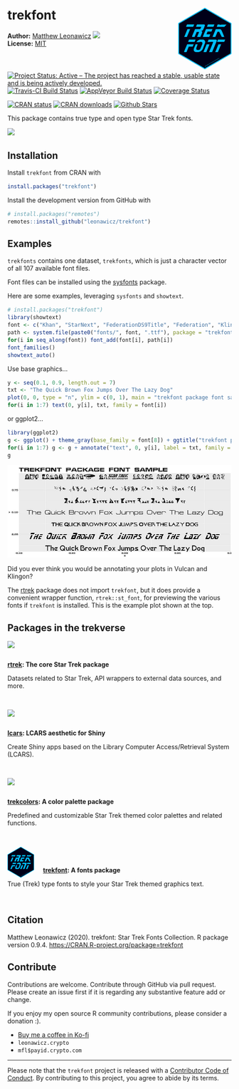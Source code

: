 
<!-- README.md is generated from README.Rmd. Please edit that file -->

# trekfont <img src="man/figures/logo.png" style="margin-left:10px;margin-bottom:5px;" width="120" align="right">

**Author:** [Matthew Leonawicz](https://github.com/leonawicz)
<a href="https://orcid.org/0000-0001-9452-2771" target="orcid.widget">
<image class="orcid" src="https://members.orcid.org/sites/default/files/vector_iD_icon.svg" height="16"></a>
<br/> **License:** [MIT](https://opensource.org/licenses/GPL-3.0)<br/>

[![Project Status: Active – The project has reached a stable, usable
state and is being actively
developed.](https://www.repostatus.org/badges/latest/active.svg)](https://www.repostatus.org/)
[![Travis-CI Build
Status](https://travis-ci.org/leonawicz/trekfont.svg?branch=master)](https://travis-ci.org/leonawicz/trekfont)
[![AppVeyor Build
Status](https://ci.appveyor.com/api/projects/status/github/leonawicz/trekfont?branch=master&svg=true)](https://ci.appveyor.com/project/leonawicz/trekfont)
[![Coverage
Status](https://img.shields.io/codecov/c/github/leonawicz/trekfont/master.svg)](https://codecov.io/github/leonawicz/trekfont?branch=master)

[![CRAN
status](http://www.r-pkg.org/badges/version/trekfont)](https://cran.r-project.org/package=trekfont)
[![CRAN
downloads](http://cranlogs.r-pkg.org/badges/grand-total/trekfont)](https://cran.r-project.org/package=trekfont)
[![Github
Stars](https://img.shields.io/github/stars/leonawicz/trekfont.svg?style=social&label=Github)](https://github.com/leonawicz/trekfont)

This package contains true type and open type Star Trek fonts.

<img src="https://raw.githubusercontent.com/leonawicz/rtrek/master/data-raw/images/font_preview.png">

## Installation

Install `trekfont` from CRAN with

``` r
install.packages("trekfont")
```

Install the development version from GitHub with

``` r
# install.packages("remotes")
remotes::install_github("leonawicz/trekfont")
```

## Examples

`trekfonts` contains one dataset, `trekfonts`, which is just a character
vector of all 107 available font files.

Font files can be installed using the
[sysfonts](https://CRAN.R-project.org/package=sysfonts) package.

Here are some examples, leveraging `sysfonts` and `showtext`.

``` r
# install.packages("trekfont")
library(showtext)
font <- c("Khan", "StarNext", "FederationDS9Title", "Federation", "Klingon", "ModernVulcan", "TNGcast", "FederationStarfleet")
path <- system.file(paste0("fonts/", font, ".ttf"), package = "trekfont")
for(i in seq_along(font)) font_add(font[i], path[i])
font_families()
showtext_auto()
```

Use base graphics…

``` r
y <- seq(0.1, 0.9, length.out = 7)
txt <- "The Quick Brown Fox Jumps Over The Lazy Dog"
plot(0, 0, type = "n", ylim = c(0, 1), main = "trekfont package font sample", family = font[8])
for(i in 1:7) text(0, y[i], txt, family = font[i])
```

or ggplot2…

``` r
library(ggplot2)
g <- ggplot() + theme_gray(base_family = font[8]) + ggtitle("trekfont package font sample")
for(i in 1:7) g <- g + annotate("text", 0, y[i], label = txt, family = font[i], size = 12.5)
g
```

<img src="man/figures/trekfont_ggplot.jpg">

Did you ever think you would be annotating your plots in Vulcan and
Klingon?

The [rtrek](https://github.com/leonawicz/rtrek) package does not import
`trekfont`, but it does provide a convenient wrapper function,
`rtrek::st_font`, for previewing the various fonts if `trekfont` is
installed. This is the example plot shown at the top.

## Packages in the trekverse

<div class="row">

<div class="col-sm-2">

<a href="https://github.com/leonawicz/rtrek"><img src="https://raw.githubusercontent.com/leonawicz/rtrek/master/man/figures/logo.png" style="margin-right:20px;margin-bottom:0;" width="60" align="left"></a>

</div>

<div class="col-sm-10">

<h4 style="padding:30px 0 0 0;margin-top:5px;margin-bottom:5px;">

<a href="https://github.com/leonawicz/rtrek">rtrek</a>: The core Star
Trek package

</h4>

Datasets related to Star Trek, API wrappers to external data sources,
and more.

</div>

</div>

<br/>

<div class="row">

<div class="col-sm-2">

<a href="https://github.com/leonawicz/lcars"><img src="https://raw.githubusercontent.com/leonawicz/lcars/master/man/figures/logo.png" style="margin-right:20px;margin-bottom:0;" width="60" align="left"></a>

</div>

<div class="col-sm-10">

<h4 style="padding:30px 0 0 0;margin-top:5px;margin-bottom:5px;">

<a href="https://github.com/leonawicz/lcars">lcars</a>: LCARS aesthetic
for Shiny

</h4>

Create Shiny apps based on the Library Computer Access/Retrieval System
(LCARS).

</div>

</div>

<br/>

<div class="row">

<div class="col-sm-2">

<a href="https://github.com/leonawicz/trekcolors"><img src="https://raw.githubusercontent.com/leonawicz/trekcolors/master/man/figures/logo.png" style="margin-right:20px;margin-bottom:0;" width="60" align="left"></a>

</div>

<div class="col-sm-10">

<h4 style="padding:30px 0 0 0;margin-top:5px;margin-bottom:5px;">

<a href="https://github.com/leonawicz/trekcolors">trekcolors</a>: A
color palette package

</h4>

Predefined and customizable Star Trek themed color palettes and related
functions.

</div>

</div>

<br/>

<div class="row">

<div class="col-sm-2">

<a href="https://github.com/leonawicz/trekfont"><img src="https://raw.githubusercontent.com/leonawicz/trekfont/master/man/figures/logo.png" style="margin-right:20px;margin-bottom:0;" width="60" align="left"></a>

</div>

<div class="col-sm-10">

<h4 style="padding:30px 0 0 0;margin-top:5px;margin-bottom:5px;">

<a href="https://github.com/leonawicz/trekfont">trekfont</a>: A fonts
package

</h4>

True (Trek) type fonts to style your Star Trek themed graphics text.

</div>

</div>

<br>

## Citation

Matthew Leonawicz (2020). trekfont: Star Trek Fonts Collection. R
package version 0.9.4. <https://CRAN.R-project.org/package=trekfont>

## Contribute

Contributions are welcome. Contribute through GitHub via pull request.
Please create an issue first if it is regarding any substantive feature
add or change.

If you enjoy my open source R community contributions, please consider a
donation :).

  - [Buy me a coffee in Ko-fi](https://ko-fi.com/leonawicz)
  - `leonawicz.crypto`
  - `mfl$payid.crypto.com`

-----

Please note that the `trekfont` project is released with a [Contributor
Code of
Conduct](https://github.com/leonawicz/trekfont/blob/master/CODE_OF_CONDUCT.md).
By contributing to this project, you agree to abide by its terms.
